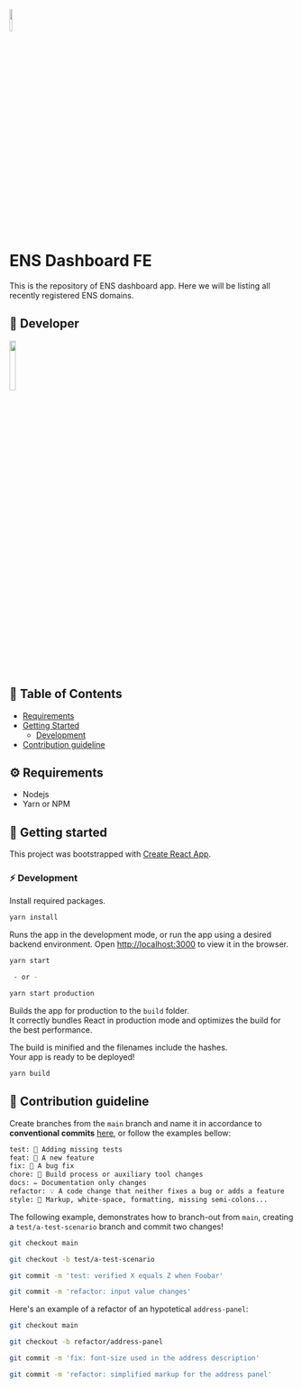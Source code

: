 <img src="https://cryptologos.cc/logos/ethereum-name-service-ens-logo.png"  width="10%" />

# ENS Dashboard FE

This is the repository of ENS dashboard app. Here we will be listing all recently registered ENS domains.

## 🤖 Developer

<img src="https://logos.textgiraffe.com/logos/logo-name/Prasanth-designstyle-smoothie-m.png"  width="15%" />

## 📒 Table of Contents

- [Requirements](#-requirements)
- [Getting Started](#-getting-started)
  - [Development](#-development)
- [Contribution guideline](#-contribution-guideline)

## ⚙️ Requirements

- Nodejs
- Yarn or NPM

## 🤔 Getting started

This project was bootstrapped with [Create React App](https://github.com/facebook/create-react-app).

### ⚡ Development

Install required packages.

```sh
yarn install
```

Runs the app in the development mode, or run the app using a desired backend environment.
Open [http://localhost:3000](http://localhost:3000) to view it in the browser.

```sh
yarn start

 - or -

yarn start production
```

Builds the app for production to the `build` folder.\
It correctly bundles React in production mode and optimizes the build for the best performance.

The build is minified and the filenames include the hashes.\
Your app is ready to be deployed!

```sh
yarn build
```

## 🙏 Contribution guideline

Create branches from the `main` branch and name it in accordance to **conventional commits** [here](https://www.conventionalcommits.org/en/v1.0.0/), or follow the examples bellow:

```txt
test: 💍 Adding missing tests
feat: 🎸 A new feature
fix: 🐛 A bug fix
chore: 🤖 Build process or auxiliary tool changes
docs: ✏️ Documentation only changes
refactor: 💡 A code change that neither fixes a bug or adds a feature
style: 💄 Markup, white-space, formatting, missing semi-colons...
```

The following example, demonstrates how to branch-out from `main`, creating a `test/a-test-scenario` branch and commit two changes!

```sh
git checkout main

git checkout -b test/a-test-scenario

git commit -m 'test: verified X equals Z when Foobar'

git commit -m 'refactor: input value changes'
```

Here's an example of a refactor of an hypotetical `address-panel`:

```sh
git checkout main

git checkout -b refactor/address-panel

git commit -m 'fix: font-size used in the address description'

git commit -m 'refactor: simplified markup for the address panel'
```

